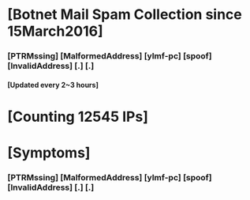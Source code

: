 # [Botnet Mail Spam Collection since 15March2016]
### [PTRMssing] [MalformedAddress] [ylmf-pc] [spoof] [InvalidAddress] [.] [.]
#### [Updated every 2~3 hours]

# [Counting 12545 IPs]

# [Symptoms] 
###   [PTRMssing] [MalformedAddress] [ylmf-pc] [spoof] [InvalidAddress] [.] [.]
